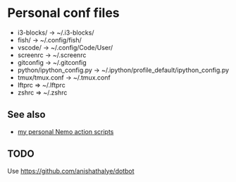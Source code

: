 # Personal conf files

  * i3-blocks/ -> ~/.i3-blocks/
  * fish/ -> ~/.config/fish/
  * vscode/ -> ~/.config/Code/User/
  * screenrc -> ~/.screenrc
  * gitconfig -> ~/.gitconfig
  * python/ipython_config.py -> ~/.ipython/profile_default/ipython_config.py
  * tmux/tmux.conf -> ~/.tmux.conf
  * lftprc => ~/.lftprc
  * zshrc => ~/.zshrc

## See also

  * [my personal Nemo action scripts](https://github.com/brunetton/nemo-actions)

## TODO

Use https://github.com/anishathalye/dotbot